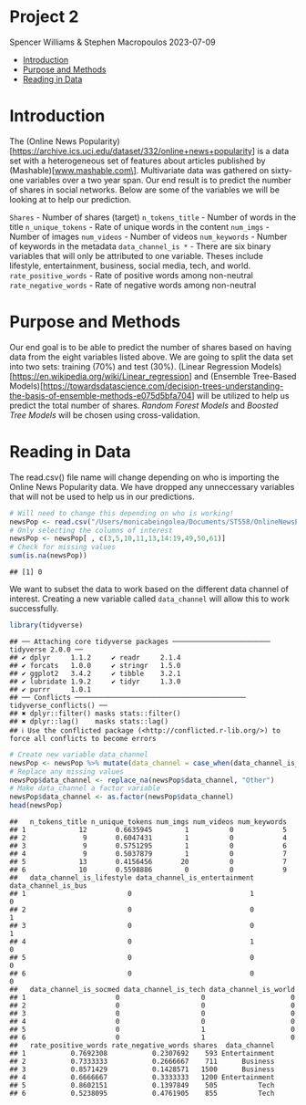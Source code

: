 Project 2
================
Spencer Williams & Stephen Macropoulos
2023-07-09

- <a href="#introduction" id="toc-introduction">Introduction</a>
- <a href="#purpose-and-methods" id="toc-purpose-and-methods">Purpose and
  Methods</a>
- <a href="#reading-in-data" id="toc-reading-in-data">Reading in Data</a>

# Introduction

The (Online News
Popularity)\[<https://archive.ics.uci.edu/dataset/332/online+news+popularity>\]
is a data set with a heterogeneous set of features about articles
published by (Mashable)\[www.mashable.com\]. Multivariate data was
gathered on sixty-one variables over a two year span. Our end result is
to predict the number of shares in social networks. Below are some of
the variables we will be looking at to help our prediction.

`Shares` - Number of shares (target) `n_tokens_title` - Number of words
in the title `n_unique_tokens` - Rate of unique words in the content
`num_imgs` - Number of images `num_videos` - Number of videos
`num_keywords` - Number of keywords in the metadata
`data_channel_is *` - There are six binary variables that will only be
attributed to one variable. Theses include lifestyle, entertainment,
business, social media, tech, and world. `rate_positive_words` - Rate of
positive words among non-neutral `rate_negative_words` - Rate of
negative words among non-neutral

# Purpose and Methods

Our end goal is to be able to predict the number of shares based on
having data from the eight variables listed above. We are going to split
the data set into two sets: training (70%) and test (30%). (Linear
Regression Models)\[<https://en.wikipedia.org/wiki/Linear_regression>\]
and (Ensemble Tree-Based
Models)\[<https://towardsdatascience.com/decision-trees-understanding-the-basis-of-ensemble-methods-e075d5bfa704>\]
will be utilized to help us predict the total number of shares. *Random
Forest Models* and *Boosted Tree Models* will be chosen using
cross-validation.

# Reading in Data

The read.csv() file name will change depending on who is importing the
Online News Popularity data. We have dropped any unneccessary variables
that will not be used to help us in our predictions.

``` r
# Will need to change this depending on who is working!
newsPop <- read.csv("/Users/monicabeingolea/Documents/ST558/OnlineNewsPopularity/OnlineNewsPopularity.csv")
# Only selecting the columns of interest
newsPop <- newsPop[ , c(3,5,10,11,13,14:19,49,50,61)]
# Check for missing values
sum(is.na(newsPop))
```

    ## [1] 0

We want to subset the data to work based on the different data channel
of interest. Creating a new variable called `data_channel` will allow
this to work successfully.

``` r
library(tidyverse)
```

    ## ── Attaching core tidyverse packages ──────────────────────── tidyverse 2.0.0 ──
    ## ✔ dplyr     1.1.2     ✔ readr     2.1.4
    ## ✔ forcats   1.0.0     ✔ stringr   1.5.0
    ## ✔ ggplot2   3.4.2     ✔ tibble    3.2.1
    ## ✔ lubridate 1.9.2     ✔ tidyr     1.3.0
    ## ✔ purrr     1.0.1     
    ## ── Conflicts ────────────────────────────────────────── tidyverse_conflicts() ──
    ## ✖ dplyr::filter() masks stats::filter()
    ## ✖ dplyr::lag()    masks stats::lag()
    ## ℹ Use the conflicted package (<http://conflicted.r-lib.org/>) to force all conflicts to become errors

``` r
# Create new variable data_channel
newsPop <- newsPop %>% mutate(data_channel = case_when(data_channel_is_bus == 1 ~ "Business", data_channel_is_entertainment == 1 ~ "Entertainment", data_channel_is_lifestyle == 1 ~ "Lifestyle", data_channel_is_socmed == 1 ~ "SocialMedia", data_channel_is_tech == 1 ~ "Tech", data_channel_is_world == 1 ~ "World"))
# Replace any missing values
newsPop$data_channel <- replace_na(newsPop$data_channel, "Other")
# Make data_channel a factor variable
newsPop$data_channel <- as.factor(newsPop$data_channel)
head(newsPop)
```

    ##   n_tokens_title n_unique_tokens num_imgs num_videos num_keywords
    ## 1             12       0.6635945        1          0            5
    ## 2              9       0.6047431        1          0            4
    ## 3              9       0.5751295        1          0            6
    ## 4              9       0.5037879        1          0            7
    ## 5             13       0.4156456       20          0            7
    ## 6             10       0.5598886        0          0            9
    ##   data_channel_is_lifestyle data_channel_is_entertainment data_channel_is_bus
    ## 1                         0                             1                   0
    ## 2                         0                             0                   1
    ## 3                         0                             0                   1
    ## 4                         0                             1                   0
    ## 5                         0                             0                   0
    ## 6                         0                             0                   0
    ##   data_channel_is_socmed data_channel_is_tech data_channel_is_world
    ## 1                      0                    0                     0
    ## 2                      0                    0                     0
    ## 3                      0                    0                     0
    ## 4                      0                    0                     0
    ## 5                      0                    1                     0
    ## 6                      0                    1                     0
    ##   rate_positive_words rate_negative_words shares  data_channel
    ## 1           0.7692308           0.2307692    593 Entertainment
    ## 2           0.7333333           0.2666667    711      Business
    ## 3           0.8571429           0.1428571   1500      Business
    ## 4           0.6666667           0.3333333   1200 Entertainment
    ## 5           0.8602151           0.1397849    505          Tech
    ## 6           0.5238095           0.4761905    855          Tech
